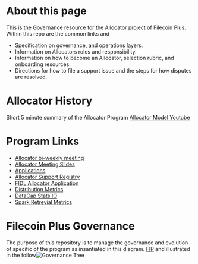 # About this page
This is the Governance resource for the Allocator project of Filecoin Plus. Within this repo are the common links and 
- Specification on governance, and operations layers.
- Information on Allocators roles and responsibility.
- Information on how to become an Allocator, selection rubric, and onboarding resources.
- Directions for how to file a support issue and the steps for how disputes are resolved.

# Allocator History
Short 5 minute summary of the Allocator Program [Allocator Model Youtube](https://youtu.be/6xEhH3wDGtw?list=PL_0VrY55uV1-cwaAU8lcChONxYQ_Bj9hx&t=1001)

# Program Links
- [Allocator bi-weekly meeting](https://www.youtube.com/playlist?list=PLp3zrT1ewY0kYN1hJpERMUxTCbFC4yZwN)
- [Allocator Meeting Slides](https://drive.google.com/drive/folders/1zTy6YZWlG0KH6eQCEoKA8nDRP2JZnnp1)
- [Applications](https://allocator.tech/)
- [Allocator Support Registry](https://github.com/filecoin-project/Allocator-Registry)
- [FIDL Allocator Application](https://docs.google.com/forms/d/e/1FAIpQLSc7Z_Yv5OZ1HBCfMrhK-nZqvmxUGPEQ2w7mq6VEh9cbvzh3jw/viewform)
- [Distribution Metrics](https://filecoinpulse.pages.dev/)
- [DataCap Stats IO](https://datacapstats.io/notaries?showInactive=true)
- [Spark Retrevial Metrics](https://bajtos.grafana.net/public-dashboards/9af156c3266d4d8384385623d0d2a76c?orgId=1)
  

# Filecoin Plus Governance
The purpose of this repository is to manage the governance and evolution of specific of the program as insantiated in this diagram. [FIP](https://github.com/filecoin-project/FIPs/blob/master/FIPS/fip-0003.md) and illustrated in the follow![Governance Tree](https://github.com/filecoin-project/Allocator-Governance/assets/94004586/02a4b162-6535-48bc-886f-184a3e24e190)

